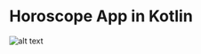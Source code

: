 # Horoscope App in Kotlin

![alt text](https://img.freepik.com/vector-premium/signos-zodiaco-establecen-simbolos-astrologicos-doce-constelaciones-zodiacales-horoscopo-iconos-redondos-negros_502505-20.jpg?w=1380)
